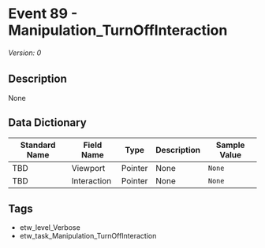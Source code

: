 # Event 89 - Manipulation_TurnOffInteraction
###### Version: 0

## Description
None

## Data Dictionary
|Standard Name|Field Name|Type|Description|Sample Value|
|---|---|---|---|---|
|TBD|Viewport|Pointer|None|`None`|
|TBD|Interaction|Pointer|None|`None`|

## Tags
* etw_level_Verbose
* etw_task_Manipulation_TurnOffInteraction